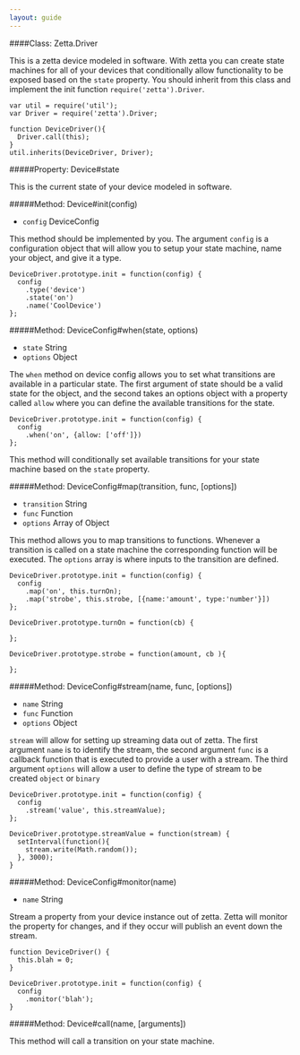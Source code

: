 ```yaml
---
layout: guide
---
```


####Class: Zetta.Driver

This is a zetta device modeled in software. With zetta you can create state machines for all of your devices that conditionally allow functionality to be exposed based on the `state` property.
You should inherit from this class and implement the init function `require('zetta').Driver`.

```
var util = require('util');
var Driver = require('zetta').Driver;

function DeviceDriver(){
  Driver.call(this);
}
util.inherits(DeviceDriver, Driver);
```

#####Property: Device#state

This is the current state of your device modeled in software.

#####Method: Device#init(config)

* `config` DeviceConfig

This method should be implemented by you. The argument `config` is a configuration object that will allow you to setup your state machine, name your object, and give it a type.

```
DeviceDriver.prototype.init = function(config) {
  config
    .type('device')
    .state('on')
    .name('CoolDevice')
};

```

#####Method: DeviceConfig#when(state, options)

* `state` String
*  `options` Object

The `when` method on device config allows you to set what transitions are available in a particular state. The first argument of state should be a valid
state for the object, and the second takes an options object with a property called `allow` where you can define the available transitions for the state.

```
DeviceDriver.prototype.init = function(config) {
  config
    .when('on', {allow: ['off']})
};
```

This method will conditionally set available transitions for your state machine based on the `state` property.

#####Method: DeviceConfig#map(transition, func, [options])

* `transition` String
* `func` Function
* `options` Array of Object

This method allows you to map transitions to functions. Whenever a transition is called on a state machine the corresponding function will be executed. The
`options` array is where inputs to the transition are defined.

```
DeviceDriver.prototype.init = function(config) {
  config
    .map('on', this.turnOn);
    .map('strobe', this.strobe, [{name:'amount', type:'number'}])
};

DeviceDriver.prototype.turnOn = function(cb) {

};

DeviceDriver.prototype.strobe = function(amount, cb ){

};
```

#####Method: DeviceConfig#stream(name, func, [options])

* `name` String
* `func` Function
* `options` Object

`stream` will allow for setting up streaming data out of zetta. The first argument `name` is to identify the stream, the second argument `func` is a callback function
that is executed to provide a user with a stream. The third argument `options` will allow a user to define the type of stream to be created `object` or `binary`

```
DeviceDriver.prototype.init = function(config) {
  config
    .stream('value', this.streamValue);
};

DeviceDriver.prototype.streamValue = function(stream) {
  setInterval(function(){
    stream.write(Math.random());
  }, 3000);
}
```


#####Method: DeviceConfig#monitor(name)

* `name` String

Stream a property from your device instance out of zetta. Zetta will monitor the property for changes, and if they occur will publish an event down the stream.

```
function DeviceDriver() {
  this.blah = 0;
}

DeviceDriver.prototype.init = function(config) {
  config
    .monitor('blah');
}
```

#####Method: Device#call(name, [arguments])

This method will call a transition on your state machine.
